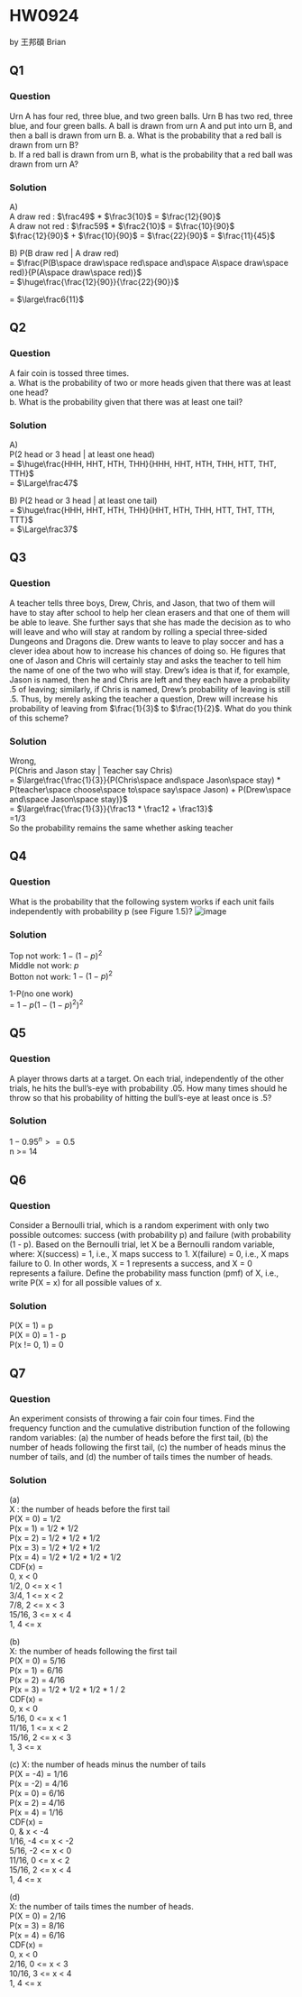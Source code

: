 # HW0924

by 王邦碩 Brian

## Q1

### Question 

Urn A has four red, three blue, and two green balls. Urn B has two red, three blue, and four green balls. A ball is drawn from urn A and put into urn B, and then a ball is drawn from urn B.
a. What is the probability that a red ball is drawn from urn B?  
b. If a red ball is drawn from urn B, what is the probability that a red ball was drawn from urn A?  

### Solution
A)  
A draw red : $\frac49$ * $\frac3{10}$ = $\frac{12}{90}$  
A draw not red : $\frac59$ * $\frac2{10}$ = $\frac{10}{90}$  
$\frac{12}{90}$ + $\frac{10}{90}$ = $\frac{22}{90}$ = $\frac{11}{45}$  

B)
P(B draw red | A draw red)  
= $\frac{P(B\space draw\space red\space and\space A\space draw\space red)}{P(A\space draw\space red)}$  
= $\huge\frac{\frac{12}{90}}{\frac{22}{90}}$  

= $\large\frac6{11}$  

## Q2

### Question 

A fair coin is tossed three times.  
a. What is the probability of two or more heads given that there was at least one head?  
b. What is the probability given that there was at least one tail?  

### Solution
A)  
P(2 head or 3 head | at least one head)  
= $\huge\frac{HHH, HHT, HTH, THH}{HHH, HHT, HTH, THH, HTT,  THT, TTH}$  
= $\Large\frac47$  

B)
P(2 head or 3 head | at least one tail)  
= $\huge\frac{HHH, HHT, HTH, THH}{HHT, HTH, THH, HTT,  THT, TTH, TTT}$  
= $\Large\frac37$  

## Q3

### Question 

A teacher tells three boys, Drew, Chris, and Jason, that two of them will have to stay after school to help her clean erasers and that one of them will be able to leave. She further says that she has made the decision as to who will leave and who will stay at random by rolling a special three-sided Dungeons and Dragons die. Drew wants to leave to play soccer and has a clever idea about how to increase his chances of doing so. He figures that one of Jason and Chris will certainly stay and asks the teacher to tell him the name of one of the two who will stay. Drew’s idea is that if, for example, Jason is named, then he and Chris are left and they each have a probability .5 of leaving; similarly, if Chris is named, Drew’s probability of leaving is still .5. Thus, by merely asking the teacher a question, Drew will increase his probability of leaving from $\frac{1}{3}$ to $\frac{1}{2}$. What do you think of this scheme?

### Solution  
Wrong,  
P(Chris and Jason stay | Teacher say Chris)  
= $\large\frac{\frac{1}{3}}{P(Chris\space and\space Jason\space stay) * P(teacher\space choose\space to\space say\space Jason) + P(Drew\space and\space Jason\space stay)}$  
= $\large\frac{\frac{1}{3}}{\frac13 * \frac12 + \frac13}$  
=1/3    
So the probability remains the same whether asking teacher  

## Q4

### Question 
What is the probability that the following system works if each unit fails independently with probability p (see Figure 1.5)?
![image](https://hackmd.io/_uploads/HJrfSvTAC.png)

### Solution
Top not work: $1-(1-p)^2$  
Middle not work: $p$  
Botton not work: $1-(1-p)^2$  

1-P(no one work)  
= $1-p(1-(1-p)^2)^2$

## Q5

### Question 
A player throws darts at a target. On each trial, independently of the other trials, he hits the bull’s-eye with probability .05. How many times should he throw so that his probability of hitting the bull’s-eye at least once is .5?

### Solution
$1 - 0.95^n >= 0.5$  
n >= 14

## Q6

### Question 
Consider a Bernoulli trial, which is a random experiment with only two possible outcomes: success (with probability p) and failure (with probability (1 - p). Based on the Bernoulli trial, let X be a Bernoulli random variable, where: X(success) = 1, i.e., X maps success to 1. X(failure) = 0, i.e., X maps failure to 0. In other words, X = 1 represents a success, and X = 0 represents a failure. Define the probability mass function (pmf) of X, i.e., write P(X = x) for all possible values of x.
### Solution
P(X = 1) = p  
P(X = 0) = 1 - p  
P(x != 0, 1) = 0  

## Q7

### Question
An experiment consists of throwing a fair coin four times. Find the frequency function and the cumulative distribution function of the following random variables: (a) the number of heads before the first tail, (b) the number of heads following the first tail, (c) the number of heads minus the number of tails, and (d) the number of tails times the number of heads.

### Solution
(a)  
X : the number of heads before the first tail  
P(X = 0) = 1/2  
P(x = 1) = 1/2 * 1/2  
P(x = 2) = 1/2 * 1/2 * 1/2  
P(x = 3) = 1/2 * 1/2 * 1/2  
P(x = 4) = 1/2 * 1/2 * 1/2 * 1/2   
CDF(x) =   
0, x < 0   
1/2, 0 <= x < 1  
3/4,  1 <= x < 2   
7/8, 2 <= x < 3   
15/16, 3 <= x < 4   
1, 4 <= x  




(b)  
X: the number of heads following the first tail  
P(X = 0) = 5/16  
P(x = 1) = 6/16  
P(x = 2) = 4/16    
P(x = 3) = 1/2 * 1/2 * 1/2 * 1 / 2  
CDF(x) =  
0, x < 0  
5/16, 0 <= x < 1   
11/16, 1 <= x < 2   
15/16, 2 <= x < 3   
1, 3 <= x  


(c)
X: the number of heads minus the number of tails  
P(X = -4) = 1/16  
P(x = -2) = 4/16  
P(x = 0)  = 6/16  
P(x = 2)  = 4/16  
P(x = 4)  = 1/16  
CDF(x) =  
0, & x < -4   
1/16, -4 <= x < -2   
5/16, -2 <= x < 0   
11/16, 0 <= x < 2  
15/16, 2 <= x < 4   
1, 4 <= x  

(d)  
X: the number of tails times the number of heads.  
P(X = 0) = 2/16  
P(x = 3) = 8/16  
P(x = 4)  = 6/16  
CDF(x) =  
0, x < 0  
2/16, 0 <= x < 3  
10/16, 3 <= x < 4  
1, 4 <= x


